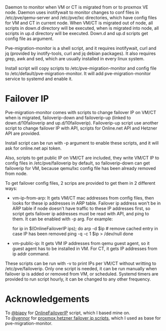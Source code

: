 Daemon to monitor when VM or CT is migrated from or to proxmox VE node.
Daemon uses inotifywait to monitor changes to conf files in /etc/pve/qemu-server
and /etc/pve/lxc directories, which have config files for VM and CT in current
node. When VM/CT is migrated out of node, all scripts in down.d directory
will be executed, when is migrated into node, all scripts in up.d directory
will be executed. Down.d and up.d scripts get config file as argument.

Pve-migration-monitor is a shell script, and it requires inotifywait, curl and jq
(provided by inotify-tools, curl and jq debian packages). It also requires grep,
awk and sed, which are usually installed in every linux system.

Install script will copy scripts to /etc/pve-migration-monitor and config file
to /etc/default/pve-migration-monitor. It will add pve-migration-monitor service
to systemd and enable it.

Failover IP
===========

Pve-migration-monitor comes with scripts to change failover IP on VM/CT when
is migrated, failoverip-down and failoverip-up (linked to down.d/10failoverip
and up.d/10failoverip). Failoverip-up script use another script to change
failover IP with API, scripts for Online.net API and Hetzner API are provided.

Install script can be run with -p <provider> argument to enable these scripts,
and it will ask for online.net api token.

Also, scripts to get public IP on VM/CT are included, they write VM/CT IP to config
files in /etc/pve/failoverip by default, so failoverip-down can get failoverip for
VM, because qemu/lxc config file has been already removed from node.

To get failover config files, 2 scrips are provided to get them in 2 different ways:

- vm-ip-from-arp: It gets VM/CT mac addresses from config files, then looks for
  these ip addresses in ARP table. Failover ip address won't be in ARP table if
  node doesn't have traffic to these IP addresses first, so script gets failover ip
  addresses must be read with API, and ping to them. It can be enabled with -p arg.
  For example:
  
    for ip in $(OnlineFailoverIP ips); do
        arp -d $ip # remove cached entry in case IP has been removed
        ping -q -c 1 $ip > /dev/null
    done
    
- vm-public-ip: It gets VM IP addresses from qemu guest agent, so it guest agent has
  to be installed in VM. For CT, it gets IP addresses from ip addr command.

These scripts can be run with -v to print IPs per VM/CT without writting to /etc/pve/failoverip.
Only one script is needed, it can be run manually when failover ip is added or removed from VM,
or scheduled. Systemd timers are provided to run script hourly, it can be changed to any other
frequency.

Acknowledgements
================

To [@biapy](https://github.com/biapy) for [OnlineFailoverIP](https://github.com/biapy/howto.biapy.com/blob/master/various/OnlineFailoverIP) script, which I based mine on.  
To [@yennor](https://github.com/yennor) for [proxmox hetzner failover ip scripts](https://github.com/yennor/proxmox-hetzner-failover-ip), which I used as base for pve-migration-monitor.
